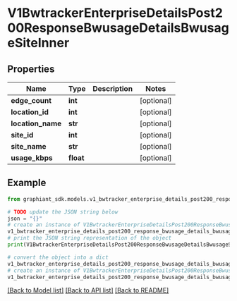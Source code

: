 # V1BwtrackerEnterpriseDetailsPost200ResponseBwusageDetailsBwusageSiteInner


## Properties

Name | Type | Description | Notes
------------ | ------------- | ------------- | -------------
**edge_count** | **int** |  | [optional] 
**location_id** | **int** |  | [optional] 
**location_name** | **str** |  | [optional] 
**site_id** | **int** |  | [optional] 
**site_name** | **str** |  | [optional] 
**usage_kbps** | **float** |  | [optional] 

## Example

```python
from graphiant_sdk.models.v1_bwtracker_enterprise_details_post200_response_bwusage_details_bwusage_site_inner import V1BwtrackerEnterpriseDetailsPost200ResponseBwusageDetailsBwusageSiteInner

# TODO update the JSON string below
json = "{}"
# create an instance of V1BwtrackerEnterpriseDetailsPost200ResponseBwusageDetailsBwusageSiteInner from a JSON string
v1_bwtracker_enterprise_details_post200_response_bwusage_details_bwusage_site_inner_instance = V1BwtrackerEnterpriseDetailsPost200ResponseBwusageDetailsBwusageSiteInner.from_json(json)
# print the JSON string representation of the object
print(V1BwtrackerEnterpriseDetailsPost200ResponseBwusageDetailsBwusageSiteInner.to_json())

# convert the object into a dict
v1_bwtracker_enterprise_details_post200_response_bwusage_details_bwusage_site_inner_dict = v1_bwtracker_enterprise_details_post200_response_bwusage_details_bwusage_site_inner_instance.to_dict()
# create an instance of V1BwtrackerEnterpriseDetailsPost200ResponseBwusageDetailsBwusageSiteInner from a dict
v1_bwtracker_enterprise_details_post200_response_bwusage_details_bwusage_site_inner_from_dict = V1BwtrackerEnterpriseDetailsPost200ResponseBwusageDetailsBwusageSiteInner.from_dict(v1_bwtracker_enterprise_details_post200_response_bwusage_details_bwusage_site_inner_dict)
```
[[Back to Model list]](../README.md#documentation-for-models) [[Back to API list]](../README.md#documentation-for-api-endpoints) [[Back to README]](../README.md)


